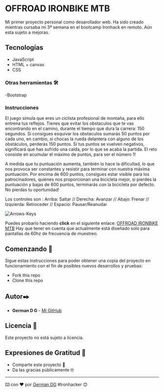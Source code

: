 # OFFROAD IRONBIKE MTB 

  Mi primer proyecto personal como desarollador web. Ha sido creado mientras cursaba mi 3ª semana en el bootcamp Ironhack en remoto. Aún esta sujeto a mejoras.

## Tecnologías
- JavaScript
- HTML + canvas
- CSS
### Otras herramientas 🛠️
-Bootstrap

### Instrucciones 
  El juego simula que eres un ciclista profesional de montaña, para ello entrena tus reflejos. Tienes que evitar los obstaculos que te vas encontrando en el camino, durante el tiempo que dura la carrera: 150 segundos. Si consigues esquivar los obstaculos sumarás 50 puntos por cada uno, en cambio, si chocas la rueda delantera con alguno de los obstáculos, perderás 150 puntos. Si tus puntos se vuelven negativos, significará que has sufrido una caída, por lo que se acaba la partida. El reto consiste en acumular el máximo de puntos, para ser el número 1!
  
  A medida que tu puntuación aumenta, también lo hace la dificultad, lo que nos provoca ser constantes y resistir para terminar con nuestra máxima puntuación. Por encima de 600 puntos, consigues estar visible para los patrocinadores, quienes nos proporcionan una bicicleta mejor, si pierdes la puntuación y bajas de 600 puntos, terminarás con la bicicleta por defecto. No pierdas tu oportunidad! 
  
  Los controles son : 
  Arriba: Saltar  //  Derecha: Avanzar  //  Abajo: Frenar  //  Izquierda: Retroceder  //  Espacio: Pausar/Reanudar
  
  
  ![Arrows-Keys](https://w7.pngwing.com/pngs/83/537/png-transparent-computer-keyboard-arrow-keys-computer-icons-page-up-and-page-down-keys-arrow-text-rectangle-logo-thumbnail.png)
  
  Puedes probarlo haciendo **click** en el siguiente enlace: [OFFROAD IRONBIKE MTB](https://offroad-ironbike-mtb.netlify.app/)
  Hay que tener en cuenta que actualmente está diseñado solo para pantallas de 60hz de frecuencia de muestreo.
  
## Comenzando 🚀

Sigue estas instrucciones para poder obtener una copia del proyecto en funcionamiento con el fin de posibles nuevos desarrollos y pruebas:

- Fork this repo
- Clone this repo

## Autor✒️

* **German D G** - [Mi GitHub](https://github.com/GermanDG6)

## Licencia 📄

Este proyecto no está sujeto a licencia.

## Expresiones de Gratitud 🎁

* Comparte este proyecto 📢
* Da las gracias públicamente 🤓

---
⌨️ con ❤️ por [German DG](https://www.linkedin.com/in/germandelgadogarcia/) #Ironhacker 😊

  
